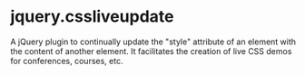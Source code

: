jquery.cssliveupdate
====================

A jQuery plugin to continually update the "style" attribute of an element with the content of another element. It facilitates the creation of live CSS demos for conferences, courses, etc.
